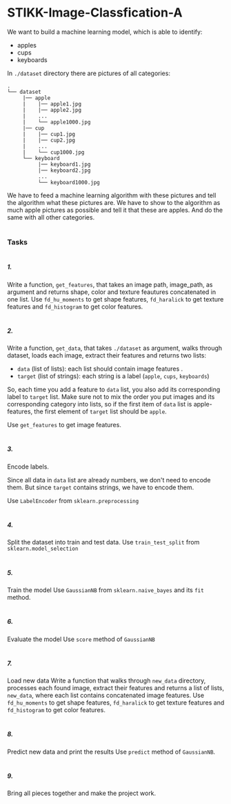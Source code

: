# STIKK-Image-Classfication-A

We want to build a machine learning model, which is able to identify:
- apples
- cups
- keyboards



In `./dataset` directory there are pictures of all categories:

    .
    └── dataset
         |── apple
         |    |── apple1.jpg
         |    |── apple2.jpg
         |    ...
         |    └── apple1000.jpg
         |── cup
         |    |── cup1.jpg
         |    |── cup2.jpg
         |    ...
         |    └── cup1000.jpg
         └── keyboard
              |── keyboard1.jpg
              |── keyboard2.jpg
              ...
              └── keyboard1000.jpg
   

We have to feed a machine learning algorithm with these pictures and tell the algorithm what these pictures are. 
We have to show to the algorithm as much apple pictures as possible and tell it that these are apples.
And do the same with all other categories.


#
### Tasks
#
##### 1.
Write a function, `get_features`, that takes an image path, image_path, as argument and returns shape, color and texture feautures concatenated in one list.
Use `fd_hu_moments` to get shape features, `fd_haralick` to get texture features and `fd_histogram` to get color features.

#
##### 2.
Write a function, `get_data`, that takes `./dataset` as argument, walks through dataset, loads each image, extract their features and returns two lists:
- `data` (list of lists): each list should contain image features .
- `target` (list of strings): each string is a label (`apple`, `cups`, `keyboards`)

So, each time you add a feature to `data` list, you also add its corresponding label to `target` list.
Make sure not to mix the order you put images and its corresponding category into lists, so if the first item
of `data` list is apple-features, the first element of `target` list should be `apple`.

Use `get_features` to get image features.

#
##### 3.
Encode labels.

Since all data in `data` list are already numbers, we don't need to encode them. But since `target` contains strings, we have to encode them.

Use `LabelEncoder` from `sklearn.preprocessing` 


#
##### 4.

Split the dataset into train and test data.
Use `train_test_split` from `sklearn.model_selection`


#
##### 5.

Train the model
Use `GaussianNB` from `sklearn.naive_bayes` and its `fit` method.


#
##### 6.

Evaluate the model
Use `score` method of `GaussianNB`


#
##### 7.

Load new data
Write a function that walks through `new_data` directory, processes each found image, extract their features and returns a list of lists, `new_data`, where each list contains concatenated image features.
Use `fd_hu_moments` to get shape features, `fd_haralick` to get texture features and `fd_histogram` to get color features.


#
##### 8.

Predict new data and print the results
Use `predict` method of `GaussianNB`.


#
##### 9.
Bring all pieces together and make the project work. 
